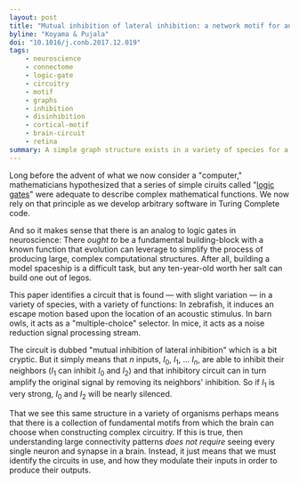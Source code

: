 ```yaml
---
layout: post
title: "Mutual inhibition of lateral inhibition: a network motif for an elementary computation in the brain"
byline: "Koyama & Pujala"
doi: "10.1016/j.conb.2017.12.019"
tags:
    - neuroscience
    - connectome
    - logic-gate
    - circuitry
    - motif
    - graphs
    - inhibition
    - disinhibition
    - cortical-motif
    - brain-circuit
    - retina
summary: A simple graph structure exists in a variety of species for a variety of purposes, suggesting that this motif is a fundamental building block of neural circuitry.
---
```


Long before the advent of what we now consider a "computer," mathematicians hypothesized that a series of simple ciruits called "[logic gates](https://en.wikipedia.org/wiki/Logic_gate#History_and_development)" were adequate to describe complex mathematical functions. We now rely on that principle as we develop arbitrary software in Turing Complete code.

And so it makes sense that there is an analog to logic gates in neuroscience: There _ought to_ be a fundamental building-block with a known function that evolution can leverage to simplify the process of producing large, complex computational structures. After all, building a model spaceship is a difficult task, but any ten-year-old worth her salt can build one out of legos.

This paper identifies a circuit that is found — with slight variation — in a variety of species, with a variety of functions: In zebrafish, it induces an escape motion based upon the location of an acoustic stimulus. In barn owls, it acts as a "multiple-choice" selector. In mice, it acts as a noise reduction signal processing stream.

The circuit is dubbed "mutual inhibition of lateral inhibition" which is a bit cryptic. But it simply means that $n$ inputs, $I_0$, $I_1$, ... $I_n$, are able to inhibit their neighbors ($I_1$ can inhibit $I_0$ and $I_2$) and that inhibitory circuit can in turn amplify the original signal by removing its neighbors' inhibition. So if $I_1$ is very strong, $I_0$ and $I_2$ will be nearly silenced.

That we see this same structure in a variety of organisms perhaps means that there is a collection of fundamental motifs from which the brain can choose when constructing complex circuitry. If this is true, then understanding large connectivity patterns _does not require_ seeing every single neuron and synapse in a brain. Instead, it just means that we must identify the circuits in use, and how they modulate their inputs in order to produce their outputs.
